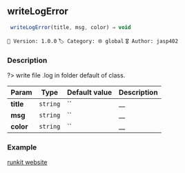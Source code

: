 ## writeLogError 

```javascript
 writeLogError(title, msg, color) ⇒ void 
``` 


`📢 Version: 1.0.0`  `🏷️ Category: 🌐 global` `🎖️ Author: jasp402` 

### Description 


?> write file .log in folder default of class. 


| Param | Type | Default value | Description |
| --- | --- | --- | --- |
| **title** | `string` | `` | __ | 
| **msg** | `string` | `` | __ | 
| **color** | `string` | `` | __ | 



### Example 


[runkit website](@example ':include :type=iframe width=100% height=100%')


